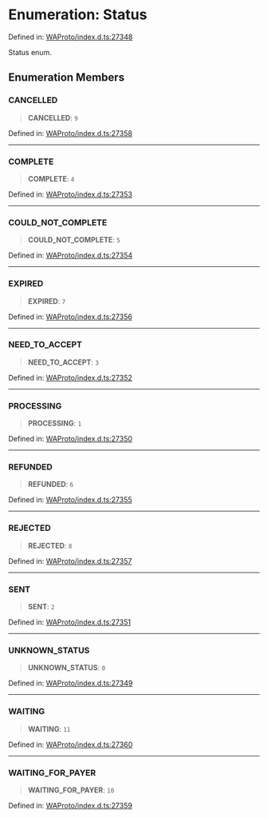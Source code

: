 # Enumeration: Status

Defined in: [WAProto/index.d.ts:27348](https://github.com/Fokusdotid/Baileys/blob/982cc5b3c62bfc7b56d2f8f8427b6c1a2dda856f/WAProto/index.d.ts#L27348)

Status enum.

## Enumeration Members

### CANCELLED

> **CANCELLED**: `9`

Defined in: [WAProto/index.d.ts:27358](https://github.com/Fokusdotid/Baileys/blob/982cc5b3c62bfc7b56d2f8f8427b6c1a2dda856f/WAProto/index.d.ts#L27358)

***

### COMPLETE

> **COMPLETE**: `4`

Defined in: [WAProto/index.d.ts:27353](https://github.com/Fokusdotid/Baileys/blob/982cc5b3c62bfc7b56d2f8f8427b6c1a2dda856f/WAProto/index.d.ts#L27353)

***

### COULD\_NOT\_COMPLETE

> **COULD\_NOT\_COMPLETE**: `5`

Defined in: [WAProto/index.d.ts:27354](https://github.com/Fokusdotid/Baileys/blob/982cc5b3c62bfc7b56d2f8f8427b6c1a2dda856f/WAProto/index.d.ts#L27354)

***

### EXPIRED

> **EXPIRED**: `7`

Defined in: [WAProto/index.d.ts:27356](https://github.com/Fokusdotid/Baileys/blob/982cc5b3c62bfc7b56d2f8f8427b6c1a2dda856f/WAProto/index.d.ts#L27356)

***

### NEED\_TO\_ACCEPT

> **NEED\_TO\_ACCEPT**: `3`

Defined in: [WAProto/index.d.ts:27352](https://github.com/Fokusdotid/Baileys/blob/982cc5b3c62bfc7b56d2f8f8427b6c1a2dda856f/WAProto/index.d.ts#L27352)

***

### PROCESSING

> **PROCESSING**: `1`

Defined in: [WAProto/index.d.ts:27350](https://github.com/Fokusdotid/Baileys/blob/982cc5b3c62bfc7b56d2f8f8427b6c1a2dda856f/WAProto/index.d.ts#L27350)

***

### REFUNDED

> **REFUNDED**: `6`

Defined in: [WAProto/index.d.ts:27355](https://github.com/Fokusdotid/Baileys/blob/982cc5b3c62bfc7b56d2f8f8427b6c1a2dda856f/WAProto/index.d.ts#L27355)

***

### REJECTED

> **REJECTED**: `8`

Defined in: [WAProto/index.d.ts:27357](https://github.com/Fokusdotid/Baileys/blob/982cc5b3c62bfc7b56d2f8f8427b6c1a2dda856f/WAProto/index.d.ts#L27357)

***

### SENT

> **SENT**: `2`

Defined in: [WAProto/index.d.ts:27351](https://github.com/Fokusdotid/Baileys/blob/982cc5b3c62bfc7b56d2f8f8427b6c1a2dda856f/WAProto/index.d.ts#L27351)

***

### UNKNOWN\_STATUS

> **UNKNOWN\_STATUS**: `0`

Defined in: [WAProto/index.d.ts:27349](https://github.com/Fokusdotid/Baileys/blob/982cc5b3c62bfc7b56d2f8f8427b6c1a2dda856f/WAProto/index.d.ts#L27349)

***

### WAITING

> **WAITING**: `11`

Defined in: [WAProto/index.d.ts:27360](https://github.com/Fokusdotid/Baileys/blob/982cc5b3c62bfc7b56d2f8f8427b6c1a2dda856f/WAProto/index.d.ts#L27360)

***

### WAITING\_FOR\_PAYER

> **WAITING\_FOR\_PAYER**: `10`

Defined in: [WAProto/index.d.ts:27359](https://github.com/Fokusdotid/Baileys/blob/982cc5b3c62bfc7b56d2f8f8427b6c1a2dda856f/WAProto/index.d.ts#L27359)
